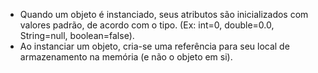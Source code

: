 - Quando um objeto é instanciado, seus atributos são inicializados com valores padrão, de acordo com o tipo. (Ex: int=0, double=0.0, String=null, boolean=false).
- Ao instanciar um objeto, cria-se uma referência para seu local de armazenamento na memória (e não o objeto em si).